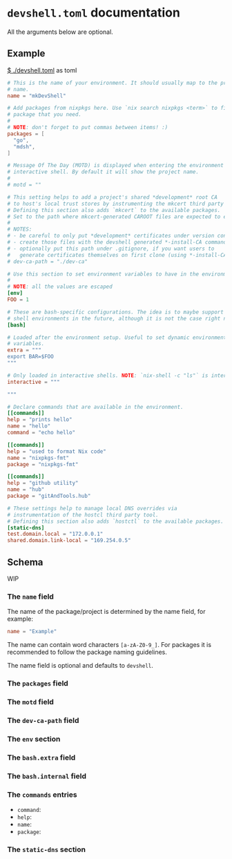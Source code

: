 # `devshell.toml` documentation

All the arguments below are optional.

## Example

[$ ./devshell.toml](./devshell.toml) as toml
```toml
# This is the name of your environment. It should usually map to the project
# name.
name = "mkDevShell"

# Add packages from nixpkgs here. Use `nix search nixpkgs <term>` to find the
# package that you need.
#
# NOTE: don't forget to put commas between items! :)
packages = [
  "go",
  "mdsh",
]

# Message Of The Day (MOTD) is displayed when entering the environment with an
# interactive shell. By default it will show the project name.
#
# motd = ""

# This setting helps to add a project's shared *development* root CA
# to host's local trust stores by instrumenting the mkcert third party tool.
# Defining this section also adds `mkcert` to the available packages.
# Set to the path where mkcert-generated CAROOT files are expected to exist
#
# NOTES:
# - be careful to only put *development* certificates under version control
# - create those files with the devshell generated *-install-CA command
# - optionally put this path under .gitignore, if you want users to
#   generate certificates themselves on first clone (using *-install-CA)
# dev-ca-path = "./dev-ca"

# Use this section to set environment variables to have in the environment.
#
# NOTE: all the values are escaped
[env]
FOO = 1

# These are bash-specific configurations. The idea is to maybe support other
# shell environments in the future, although it is not the case right now.
[bash]

# Loaded after the environment setup. Useful to set dynamic environment
# variables.
extra = """
export BAR=$FOO
"""

# Only loaded in interactive shells. NOTE: `nix-shell -c "ls"` is interactive
interactive = """

"""

# Declare commands that are available in the environment.
[[commands]]
help = "prints hello"
name = "hello"
command = "echo hello"

[[commands]]
help = "used to format Nix code"
name = "nixpkgs-fmt"
package = "nixpkgs-fmt"

[[commands]]
help = "github utility"
name = "hub"
package = "gitAndTools.hub"

# These settings help to manage local DNS overrides via
# instrumentation of the hostcl third party tool.
# Defining this section also adds `hostctl` to the available packages.
[static-dns]
test.domain.local = "172.0.0.1"
shared.domain.link-local = "169.254.0.5"
```

## Schema

WIP

### The `name` field

The name of the package/project is determined by the name field, for example:

```toml
name = "Example"
```

The name can contain word characters `[a-zA-Z0-9_]`. For packages it is
recommended to follow the package naming guidelines.

The name field is optional and defaults to `devshell`.

### The `packages` field

### The `motd` field

### The `dev-ca-path` field

### The `env` section

### The `bash.extra` field

### The `bash.internal` field

### The `commands` entries

* `command`:
* `help`:
* `name`:
* `package`:

### The `static-dns` section

